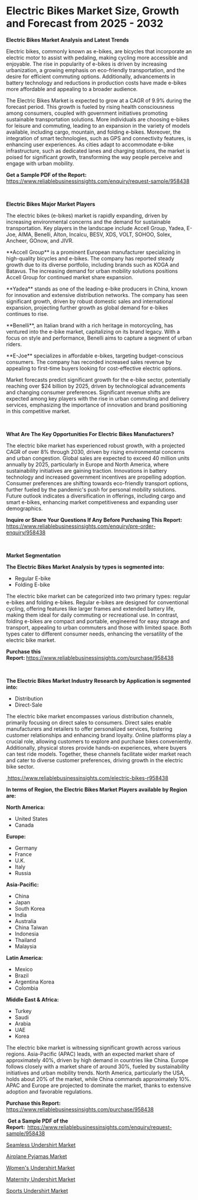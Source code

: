<p><h1>Electric Bikes Market Size, Growth and Forecast from 2025 - 2032</h1></p><p><strong>Electric Bikes Market Analysis and Latest Trends</strong></p>
<p><p>Electric bikes, commonly known as e-bikes, are bicycles that incorporate an electric motor to assist with pedaling, making cycling more accessible and enjoyable. The rise in popularity of e-bikes is driven by increasing urbanization, a growing emphasis on eco-friendly transportation, and the desire for efficient commuting options. Additionally, advancements in battery technology and reductions in production costs have made e-bikes more affordable and appealing to a broader audience.</p><p>The Electric Bikes Market is expected to grow at a CAGR of 9.9% during the forecast period. This growth is fueled by rising health consciousness among consumers, coupled with government initiatives promoting sustainable transportation solutions. More individuals are choosing e-bikes for leisure and commuting, leading to an expansion in the variety of models available, including cargo, mountain, and folding e-bikes. Moreover, the integration of smart technologies, such as GPS and connectivity features, is enhancing user experiences. As cities adapt to accommodate e-bike infrastructure, such as dedicated lanes and charging stations, the market is poised for significant growth, transforming the way people perceive and engage with urban mobility.</p></p>
<p><strong>Get a Sample PDF of the Report:&nbsp;</strong> <a href="https://www.reliablebusinessinsights.com/enquiry/request-sample/958438?utm_campaign=1121&utm_medium=2&utm_source=Github&utm_content=ia&utm_term=04042025&utm_id=electric-bikes">https://www.reliablebusinessinsights.com/enquiry/request-sample/958438</a></p>
<p>&nbsp;</p>
<p><strong>Electric Bikes Major Market Players</strong></p>
<p><p>The electric bikes (e-bikes) market is rapidly expanding, driven by increasing environmental concerns and the demand for sustainable transportation. Key players in the landscape include Accell Group, Yadea, E-Joe, AIMA, Benelli, Alton, Incalcu, BESV, XDS, VOLT, SOHOO, Solex, Ancheer, GOnow, and JIVR.</p><p>**Accell Group** is a prominent European manufacturer specializing in high-quality bicycles and e-bikes. The company has reported steady growth due to its diverse portfolio, including brands such as KOGA and Batavus. The increasing demand for urban mobility solutions positions Accell Group for continued market share expansion.</p><p>**Yadea** stands as one of the leading e-bike producers in China, known for innovation and extensive distribution networks. The company has seen significant growth, driven by robust domestic sales and international expansion, projecting further growth as global demand for e-bikes continues to rise.</p><p>**Benelli**, an Italian brand with a rich heritage in motorcycling, has ventured into the e-bike market, capitalizing on its brand legacy. With a focus on style and performance, Benelli aims to capture a segment of urban riders.</p><p>**E-Joe** specializes in affordable e-bikes, targeting budget-conscious consumers. The company has recorded increased sales revenue by appealing to first-time buyers looking for cost-effective electric options.</p><p>Market forecasts predict significant growth for the e-bike sector, potentially reaching over $24 billion by 2025, driven by technological advancements and changing consumer preferences. Significant revenue shifts are expected among key players with the rise in urban commuting and delivery services, emphasizing the importance of innovation and brand positioning in this competitive market.</p></p>
<p>&nbsp;</p>
<p><strong>What Are The Key Opportunities For Electric Bikes Manufacturers?</strong></p>
<p><p>The electric bike market has experienced robust growth, with a projected CAGR of over 8% through 2030, driven by rising environmental concerns and urban congestion. Global sales are expected to exceed 40 million units annually by 2025, particularly in Europe and North America, where sustainability initiatives are gaining traction. Innovations in battery technology and increased government incentives are propelling adoption. Consumer preferences are shifting towards eco-friendly transport options, further fueled by the pandemic's push for personal mobility solutions. Future outlook indicates a diversification in offerings, including cargo and smart e-bikes, enhancing market competitiveness and expanding user demographics.</p></p>
<p><strong>Inquire or Share Your Questions If Any Before Purchasing This Report:</strong> <a href="https://www.reliablebusinessinsights.com/enquiry/pre-order-enquiry/958438?utm_campaign=1121&utm_medium=2&utm_source=Github&utm_content=ia&utm_term=04042025&utm_id=electric-bikes">https://www.reliablebusinessinsights.com/enquiry/pre-order-enquiry/958438</a></p>
<p>&nbsp;</p>
<p><strong>Market Segmentation</strong></p>
<p><strong>The Electric Bikes Market Analysis by types is segmented into:</strong></p>
<p><ul><li>Regular E-bike</li><li>Folding E-bike</li></ul></p>
<p><p>The electric bike market can be categorized into two primary types: regular e-bikes and folding e-bikes. Regular e-bikes are designed for conventional cycling, offering features like larger frames and extended battery life, making them ideal for daily commuting or recreational use. In contrast, folding e-bikes are compact and portable, engineered for easy storage and transport, appealing to urban commuters and those with limited space. Both types cater to different consumer needs, enhancing the versatility of the electric bike market.</p></p>
<p><strong>Purchase this Report:&nbsp;</strong><a href="https://www.reliablebusinessinsights.com/purchase/958438?utm_campaign=1121&utm_medium=2&utm_source=Github&utm_content=ia&utm_term=04042025&utm_id=electric-bikes">https://www.reliablebusinessinsights.com/purchase/958438</a></p>
<p>&nbsp;</p>
<p><strong>The Electric Bikes Market Industry Research by Application is segmented into:</strong></p>
<p><ul><li>Distribution</li><li>Direct-Sale</li></ul></p>
<p><p>The electric bike market encompasses various distribution channels, primarily focusing on direct sales to consumers. Direct sales enable manufacturers and retailers to offer personalized services, fostering customer relationships and enhancing brand loyalty. Online platforms play a crucial role, allowing customers to explore and purchase bikes conveniently. Additionally, physical stores provide hands-on experiences, where buyers can test ride models. Together, these channels facilitate wider market reach and cater to diverse customer preferences, driving growth in the electric bike sector.</p></p>
<p><a href="https://www.reliablebusinessinsights.com/electric-bikes-r958438?utm_campaign=1121&utm_medium=2&utm_source=Github&utm_content=ia&utm_term=04042025&utm_id=electric-bikes">&nbsp;https://www.reliablebusinessinsights.com/electric-bikes-r958438</a></p>
<p><strong>In terms of Region, the Electric Bikes Market Players available by Region are:</strong></p>
<p>
    <p> <strong> North America: </strong>
        <ul>
            <li>United States</li>
            <li>Canada</li>
        </ul>
        </p> 
    <p> <strong> Europe: </strong>
        <ul>
            <li>Germany</li>
            <li>France</li>
            <li>U.K.</li>
            <li>Italy</li>
            <li>Russia</li>
        </ul>
        </p> 
    <p> <strong> Asia-Pacific: </strong>
        <ul>
            <li>China</li>
            <li>Japan</li>
            <li>South Korea</li>
            <li>India</li>
            <li>Australia</li>
            <li>China Taiwan</li>
            <li>Indonesia</li>
            <li>Thailand</li>
            <li>Malaysia</li>
        </ul>
        </p> 
    <p> <strong> Latin America: </strong>
        <ul>
            <li>Mexico</li>
            <li>Brazil</li>
            <li>Argentina Korea</li>
            <li>Colombia</li>
        </ul>
        </p> 
    <p> <strong> Middle East & Africa: </strong>
        <ul>
            <li>Turkey</li>
            <li>Saudi</li>
            <li>Arabia</li>
            <li>UAE</li>
            <li>Korea</li>
        </ul>
    </p>
    </p>
<p><p>The electric bike market is witnessing significant growth across various regions. Asia-Pacific (APAC) leads, with an expected market share of approximately 40%, driven by high demand in countries like China. Europe follows closely with a market share of around 30%, fueled by sustainability initiatives and urban mobility trends. North America, particularly the USA, holds about 20% of the market, while China commands approximately 10%. APAC and Europe are projected to dominate the market, thanks to extensive adoption and favorable regulations.</p></p>
<p><strong>Purchase this Report: </strong><a href="https://www.reliablebusinessinsights.com/purchase/958438?utm_campaign=1121&utm_medium=2&utm_source=Github&utm_content=ia&utm_term=04042025&utm_id=electric-bikes">https://www.reliablebusinessinsights.com/purchase/958438</a></p>
<p>&nbsp;<strong>Get a Sample PDF of the Report:&nbsp;&nbsp;</strong><a href="https://www.reliablebusinessinsights.com/enquiry/request-sample/958438?utm_campaign=1121&utm_medium=2&utm_source=Github&utm_content=ia&utm_term=04042025&utm_id=electric-bikes">https://www.reliablebusinessinsights.com/enquiry/request-sample/958438</a></p>
<p><strong></strong></p>
<p><p><a href="https://github.com/maaniwilka9y/Market-Research-Report-List-1/blob/main/seamless-undershirt-market.md?utm_campaign=1121&utm_medium=2&utm_source=Github&utm_content=ia&utm_term=04042025&utm_id=electric-bikes">Seamless Undershirt Market</a></p><p><a href="https://github.com/dumanelina6v/Market-Research-Report-List-1/blob/main/airplane-pyjamas-market.md?utm_campaign=1121&utm_medium=2&utm_source=Github&utm_content=ia&utm_term=04042025&utm_id=electric-bikes">Airplane Pyjamas Market</a></p><p><a href="https://github.com/dekamrapinq1/Market-Research-Report-List-1/blob/main/womens-undershirt-market.md?utm_campaign=1121&utm_medium=2&utm_source=Github&utm_content=ia&utm_term=04042025&utm_id=electric-bikes">Women's Undershirt Market</a></p><p><a href="https://github.com/waldarolka1j/Market-Research-Report-List-1/blob/main/maternity-undershirt-market.md?utm_campaign=1121&utm_medium=2&utm_source=Github&utm_content=ia&utm_term=04042025&utm_id=electric-bikes">Maternity Undershirt Market</a></p><p><a href="https://github.com/spineamosa0e/Market-Research-Report-List-1/blob/main/sports-undershirt-market.md?utm_campaign=1121&utm_medium=2&utm_source=Github&utm_content=ia&utm_term=04042025&utm_id=electric-bikes">Sports Undershirt Market</a></p></p>